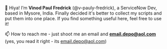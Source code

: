 👋 Hiya! I’m __Vinod Paul Fredrick__ (@v-pauly-fredrick), a ServiceNow Dev, based in Mysore, India. Finally decided it's better to collect my scripts and put them into one place. If you find something useful here, feel free to use it!


📫 How to reach me - just shoot me an email and **email.depo@aol.com** (yes, you read it right - its email.depo@aol.com) 


<!---
v-pauly-fredrick/v-pauly-fredrick is a ✨ special ✨ repository because its `README.md` (this file) appears on your GitHub profile.
You can click the Preview link to take a look at your changes.
--->
